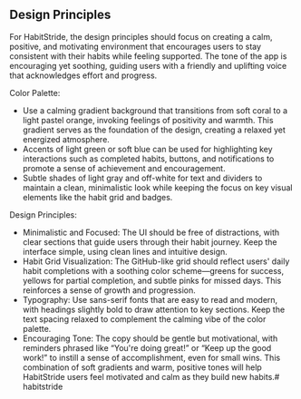 ## Design Principles

For HabitStride, the design principles should focus on creating a calm, positive, and motivating environment that encourages users to stay consistent with their habits while feeling supported. The tone of the app is encouraging yet soothing, guiding users with a friendly and uplifting voice that acknowledges effort and progress.

Color Palette:
* Use a calming gradient background that transitions from soft coral to a light pastel orange, invoking feelings of positivity and warmth. This gradient serves as the foundation of the design, creating a relaxed yet energized atmosphere.
* Accents of light green or soft blue can be used for highlighting key interactions such as completed habits, buttons, and notifications to promote a sense of achievement and encouragement.
* Subtle shades of light gray and off-white for text and dividers to maintain a clean, minimalistic look while keeping the focus on key visual elements like the habit grid and badges.

Design Principles:
* Minimalistic and Focused: The UI should be free of distractions, with clear sections that guide users through their habit journey. Keep the interface simple, using clean lines and intuitive design.
* Habit Grid Visualization: The GitHub-like grid should reflect users' daily habit completions with a soothing color scheme—greens for success, yellows for partial completion, and subtle pinks for missed days. This reinforces a sense of growth and progression.
* Typography: Use sans-serif fonts that are easy to read and modern, with headings slightly bold to draw attention to key sections. Keep the text spacing relaxed to complement the calming vibe of the color palette.
* Encouraging Tone: The copy should be gentle but motivational, with reminders phrased like “You're doing great!” or “Keep up the good work!” to instill a sense of accomplishment, even for small wins.
This combination of soft gradients and warm, positive tones will help HabitStride users feel motivated and calm as they build new habits.# habitstride

